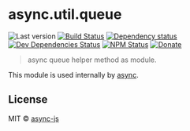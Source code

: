 # async.util.queue

![Last version](https://img.shields.io/github/tag/async-js/queue.svg?style=flat-square)
[![Build Status](http://img.shields.io/travis/async-js/queue/master.svg?style=flat-square)](https://travis-ci.org/async-js/queue)
[![Dependency status](http://img.shields.io/david/async-js/queue.svg?style=flat-square)](https://david-dm.org/async-js/queue)
[![Dev Dependencies Status](http://img.shields.io/david/dev/async-js/queue.svg?style=flat-square)](https://david-dm.org/async-js/queue#info=devDependencies)
[![NPM Status](http://img.shields.io/npm/dm/queue.svg?style=flat-square)](https://www.npmjs.org/package/queue)
[![Donate](https://img.shields.io/badge/donate-paypal-blue.svg?style=flat-square)](https://paypal.me/kikobeats)

> async queue helper method as module.

This module is used internally by [async](https://github.com/async-js/async).

## License

MIT © [async-js](https://github.com/async-js)
